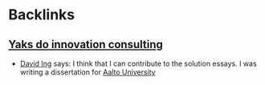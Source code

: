 
# Backlinks
## [Yaks do innovation consulting](<Yaks do innovation consulting.md>)
- [David Ing](<David Ing.md>) says:  I think that I can contribute to the solution essays.  I was writing a dissertation for [Aalto University](<Aalto University.md>)

